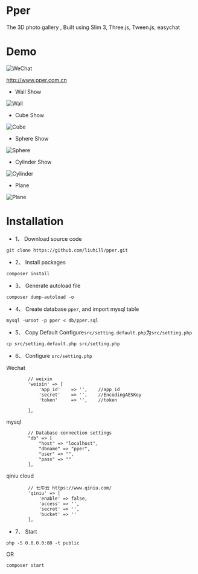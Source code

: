 # Pper
 The 3D photo gallery  , Built using Slim 3, Three.js, Tween.js, easychat

# Demo
![WeChat](https://raw.githubusercontent.com/liuhill/pper/master/public/images/qrcode_for_gh_15b711976a8a_258.jpg)

http://www.pper.com.cn


- Wall Show

![Wall](https://raw.githubusercontent.com/liuhill/pper/master/screenshots/wall.jpg)

- Cube Show

![Cube](https://raw.githubusercontent.com/liuhill/pper/master/screenshots/Cube.jpg)

- Sphere Show

![Sphere](https://raw.githubusercontent.com/liuhill/pper/master/screenshots/Sphere.jpg)

- Cylinder Show

![Cylinder](https://raw.githubusercontent.com/liuhill/pper/master/screenshots/Cylinder.jpg)

- Plane

![Plane](https://raw.githubusercontent.com/liuhill/pper/master/screenshots/Plane.jpg)



# Installation
- 1、 Download source code
```
git clone https://github.com/liuhill/pper.git
```

- 2、 Install packages
```
composer install
```

- 3、 Generate autoload file
```
composer dump-autoload -o
```


- 4、 Create database `pper`, and import mysql table

```
mysql -uroot -p pper < db/pper.sql
```

- 5、 Copy Default Configure`src/setting.default.php`为`src/setting.php`
```
cp src/setting.default.php src/setting.php
```

- 6、 Configure `src/setting.php`

Wechat
```
        // weixin
        'weixin' => [
            'app_id'    => '',    //app_id
            'secret'    => '',    //EncodingAESKey
            'token'     => '',    //token

        ],
```

mysql
```
        // Database connection settings
        "db" => [
            "host" => "localhost",
            "dbname" => "pper",
            "user" => "",
            "pass" => ""
        ],
```

qiniu cloud

```
        // 七牛云 https://www.qiniu.com/
        'qiniu' => [
            'enable' => false,
            'access' => '',
            'secret' => '',
            'bucket' => ''
        ],
```


- 7、 Start

```
php -S 0.0.0.0:80 -t public
```
OR
```
composer start
```